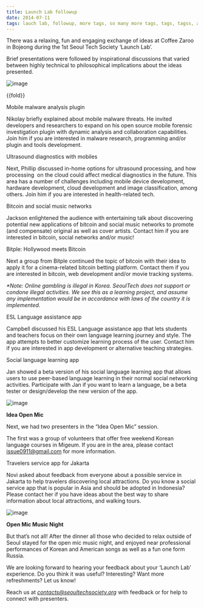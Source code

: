```yaml
---
title: Launch Lab followup
date: 2014-07-11
tags: lauch lab, followup, more tags, so many more tags, tags, tagss, and even more
---
```

There was a relaxing, fun and engaging exchange of ideas at Coffee Zaroo
in Bojeong during the 1st Seoul Tech Society ‘Launch Lab’.


Brief presentations were followed by inspirational discussions that
varied between highly technical to philosophical implications about the
ideas presented.

![image]({{images}}/launchlab-followup-1.jpg)

{{fold}}

Mobile malware analysis plugin

Nikolay briefly explained about mobile malware threats. He invited
developers and researchers to expand on his open source mobile forensic
investigation plugin with dynamic analysis and collaboration
capabilities. Join him if you are interested in malware research,
programming and/or plugin and tools development.

Ultrasound diagnostics with mobiles

Next, Phillip discussed in-home options for ultrasound processing, and
how processing  on the cloud could affect medical diagnostics in the
future. This area has a number of challenges including mobile device
development, hardware development, cloud development and image
classification, among others. Join him if you are interested in
health-related tech.

Bitcoin and social music networks

Jackson enlightened the audience with entertaining talk about
discovering potential new applications of bitcoin and social music
networks to promote (and compensate) original as well as cover artists.
Contact him if you are interested in bitcoin, social networks and/or
music!

Bitple: Hollywood meets Bitcoin

Next a group from Bitple continued the topic of bitcoin with their idea
to apply it for a cinema-related bitcoin betting platform. Contact them
if you are interested in bitcoin, web development and/or movie tracking
systems.

*\*Note: Online gambling is illegal in Korea. SeoulTech does not support
or condone illegal activities. We see this as a learning project, and
assume any implementation would be in accordance with laws of the
country it is implemented.*

ESL Language assistance app

Campbell discussed his ESL Language assistance app that lets students
and teachers focus on their own language learning journey and style. The
app attempts to better customize learning process of the user. Contact
him if you are interested in app development or alternative teaching
strategies.

Social language learning app

Jan showed a beta version of his social language learning app that
allows users to use peer-based language learning in their normal social
networking activities. Participate with Jan if you want to learn a
language, be a beta tester or design/develop the new version of the app.

![image]({{images}}/launchlab-followup-2.jpg)

**Idea Open Mic**

Next, we had two presenters in the “Idea Open Mic” session.

The first was a group of volunteers that offer free weekend Korean
language courses in Migeum. If you are in the area, please contact
<issue0911@gmail.com> for more information.

Travelers service app for Jakarta

Novi asked about feedback from everyone about a possible service in
Jakarta to help travelers discovering local attractions. Do you know a
social service app that is popular in Asia and should be adopted in
Indonesia? Please contact her if you have ideas about the best way to
share information about local attractions, and walking tours.

![image]({{images}}/launchlab-followup-3.jpg)

**Open Mic Music Night**

But that’s not all! After the dinner all those who decided to relax
outside of Seoul stayed for the open mic music night, and enjoyed near
professional performances of Korean and American songs as well as a fun
one form Russia.

We are looking forward to hearing your feedback about your ‘Launch Lab’
experience. Do you think it was useful? Interesting? Want more
refreshments? Let us know!

Reach us at *contacts@seoultechsociety.org* with feedback or for help to
connect with presenters. 


